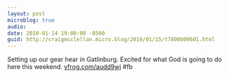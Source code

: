 ```yaml
---
layout: post
microblog: true
audio: 
date: 2010-01-14 19:00:00 -0500
guid: http://craigmcclellan.micro.blog/2010/01/15/t7800009601.html
---
```

Setting up our gear hear in Gatlinburg. Excited for what God is going to do here this weekend.   [yfrog.com/audd9wj](http://yfrog.com/audd9wj) #fb
